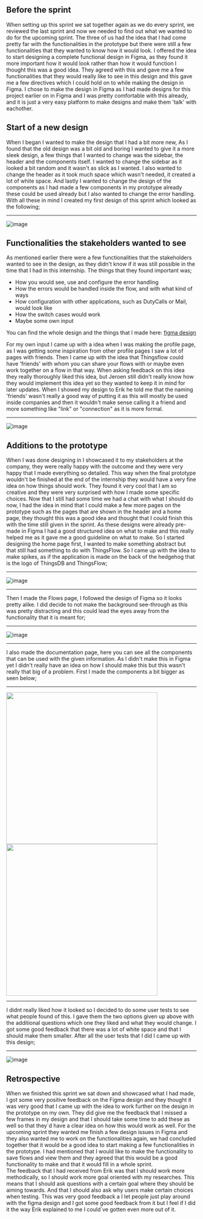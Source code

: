 ## Before the sprint
When setting up this sprint we sat together again as we do every sprint, we reviewed the last sprint and now we needed to find out what we wanted to do for the upcoming sprint. The three of us had the idea that I had come pretty far with the functionalities in the prototype but there were still a few functionalities that they wanted to know how it would look. I offered the idea to start designing a complete functional design in Figma, as they found it more important how it would look rather than how it would function I thought this was a good idea. They agreed with this and gave me a few functionalities that they would really like to see in this design and this gave me a few directives which I could hold on to while making the design in Figma. I chose to make the design in Figma as I had made designs for this project earlier on in Figma and I was pretty comfortable with this already, and it is just a very easy platform to make designs and make them 'talk' with eachother.

## Start of a new design
When I began I wanted to make the design that I had a bit more new, As I found that the old design was a bit old and boring I wanted to give it a more sleek design, a few things that I wanted to change was the sidebar, the header and the components itself.
I wanted to change the sidebar as it looked a bit random and it wasn't as slick as I wanted.
I also wanted to change the header as it took much space which wasn't needed, it created a lot of white space.
And lastly I wanted to change the design of the components as I had made a few components in my prototype already these could be used already but I also wanted to change the error handling.
With all these in mind I created my first design of this sprint which looked as the following; 

-------------------------------------

![image](uploads/562429b44df27df7377fd6cf1b9f1946/image.png)

## Functionalities the stakeholders wanted to see
As mentioned earlier there were a few functionalities that the stakeholders wanted to see in the design, as they didn't know if it was still possible in the time that I had in this internship. The things that they found important was; 
* How you would see, use and configure the error handling
* How the errors would be handled inside the flow, and with what kind of ways
* How configuration with other applications, such as DutyCalls or Mail, would look like
* How the switch cases would work
* Maybe some own input

You can find the whole design and the things that I made here: [figma design](https://www.figma.com/proto/RIRckga4ygXjIpYMYyj278/ThingsFlow?node-id=425%3A3202&scaling=scale-down&page-id=0%3A1&starting-point-node-id=425%3A3202&show-proto-sidebar=1)

For my own input I came up with a idea when I was making the profile page, as I was getting some inspiration from other profile pages I saw a lot of pages with friends. Then I came up with the idea that Thingsflow could have 'friends' with whom you can share your flows with or maybe even work together on a flow in that way. When asking feedback on this idea they really thoroughly liked this idea, but Jeroen still didn't really know how they would implement this idea yet so they wanted to keep it in mind for later updates. When I showed my design to Erik he told me that the naming 'friends' wasn't really a good way of putting it as this will mostly be used inside companies and then it wouldn't make sense calling it a friend and more something like "link" or "connection" as it is more formal. 

-------------------------------------

![image](uploads/e5889e9afcad9763b5b818b2375f6a96/image.png)

## Additions to the prototype
When I was done designing in I showcased it to my stakeholders at the company, they were really happy with the outcome and they were very happy that I made everything so detailed. This way when the final prototype wouldn't be finished at the end of the internship they would have a very fine idea on how things should work. They found it very cool that I am so creative and they were very surprised with how I made some specific choices. Now that I still had some time we had a chat with what I should do now, I had the idea in mind that I could make a few more pages on the prototype such as the pages that are shown in the header and a home page, they thought this was a good idea and thought that I could finish this with the time still given in the sprint. 
As these designs were already pre-made in Figma I had a good structured idea on what to make and this really helped me as it gave me a good guideline on what to make.
So I started designing the home page first, I wanted to make something abstract but that still had something to do with ThingsFlow. So I came up with the idea to make spikes, as if the application is made on the back of the hedgehog that is the logo of ThingsDB and ThingsFlow;

-------------------------------------

![image](uploads/2351c0ec47fb7f6ff8051e06737ae404/image.png) 

-------------------------------------

Then I made the Flows page, I followed the design of Figma so it looks pretty alike. I did decide to not make the background see-through as this was pretty distracting and this could lead the eyes away from the functionality that it is meant for; 

-------------------------------------

![image](uploads/85fadfdbd4f4a2fe9e27e9432d361b39/image.png)

-------------------------------------

I also made the documentation page, here you can see all the components that can be used with the given information. As I didn't make this in Figma yet I didn't really have an idea on how I should make this but this wasn't really that big of a problem. First I made the components a bit bigger as seen below; <br/>

-------------------------------------

<img src="uploads/b7bef2643d7b822f788d7384f9f20393/image.png"  width="400" height="auto">
<img src="uploads/97545eb76124c0a96c7ac8d3e3be907a/image.png"  width="400" height="auto"> <br/>

-------------------------------------

I didnt really liked how it looked so I decided to do some user tests to see what people found of this. I gave them the two options given up above with the additional questions which one they liked and what they would change. I got some good feedback that there was a lot of white space and that I should make them smaller. After all the user tests that I did I came up with this design; 

-------------------------------------

![image](uploads/9dd78cb34566befd90bb654be37047a4/image.png)


## Retrospective
When we finished this sprint we sat down and showcased what I had made, I got some very positive feedback on the Figma design and they thought it was very good that  I came up with the idea to work further on the design in the prototype on my own. They did give me the feedback that I missed a few frames in my design and that I should take some time to add these as well so that they´d have a clear idea on how this would work as well. For the upcoming sprint they wanted me finish a few design issues in Figma and they also wanted me to work on the functionalities again, we had concluded together that it would be a good idea to start making a few functionalities in the prototype. I had mentioned that I would like to make the functionality to save flows and view them and they agreed that this would be a good functionality to make and that it would fill in a whole sprint. 
<br/>The feedback that I had received from Erik was that I should work more methodically, so I should work more goal oriented with my researches. This means that I should ask questions with a certain goal where they should be aiming towards. And that I should also ask why users make certain choices when testing. This was very good feedback a I let people just play around with the figma design and I got some good feedback from it but I feel if I did it the way Erik explained to me I could´ve gotten even more out of it.